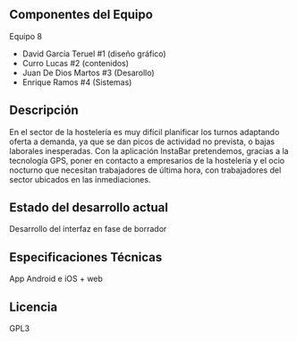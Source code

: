 Componentes del Equipo
---------------------

Equipo 8

+ David García Teruel #1 (diseño gráfico)
+ Curro Lucas #2 (contenidos)
+ Juan De Dios Martos #3 (Desarollo)
+ Enrique Ramos #4 (Sistemas)

Descripción
-------------
En el sector de la hostelería es muy difícil planificar los turnos adaptando oferta a demanda, ya que se dan picos de actividad no prevista, o bajas laborales inesperadas. Con la aplicación InstaBar pretendemos, gracias a la tecnología GPS, poner en contacto a empresarios de la hostelería y el ocio nocturno que necesitan trabajadores de última hora, con trabajadores del sector ubicados en las inmediaciones.

Estado del desarrollo actual
----------------------------
Desarrollo del interfaz en fase de borrador

Especificaciones Técnicas
--------------------------
App Android e iOS + web

Licencia
---------
GPL3
